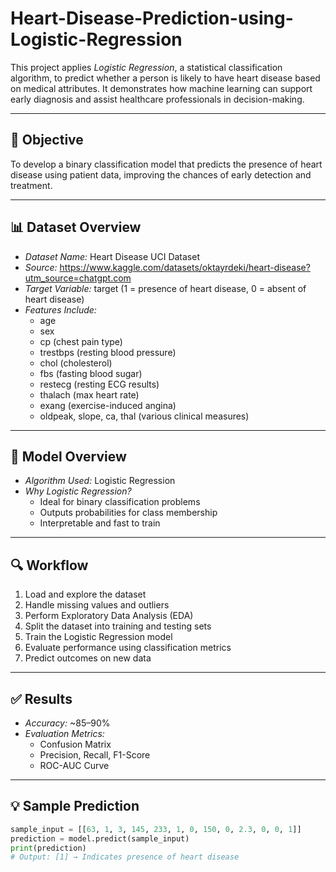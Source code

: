# Heart-Disease-Prediction-using-Logistic-Regression
This project applies *Logistic Regression*, a statistical classification algorithm, to predict whether a person is likely to have heart disease based on medical attributes. It demonstrates how machine learning can support early diagnosis and assist healthcare professionals in decision-making.

---

## 📌 Objective

To develop a binary classification model that predicts the presence of heart disease using patient data, improving the chances of early detection and treatment.

---

## 📊 Dataset Overview

- *Dataset Name:* Heart Disease UCI Dataset
- *Source:* https://www.kaggle.com/datasets/oktayrdeki/heart-disease?utm_source=chatgpt.com
- *Target Variable:* target (1 = presence of heart disease, 0 = absent of heart disease)
- *Features Include:*
  - age
  - sex
  - cp (chest pain type)
  - trestbps (resting blood pressure)
  - chol (cholesterol)
  - fbs (fasting blood sugar)
  - restecg (resting ECG results)
  - thalach (max heart rate)
  - exang (exercise-induced angina)
  - oldpeak, slope, ca, thal (various clinical measures)

---

## 🧠 Model Overview

- *Algorithm Used:* Logistic Regression
- *Why Logistic Regression?*
  - Ideal for binary classification problems
  - Outputs probabilities for class membership
  - Interpretable and fast to train

---

## 🔍 Workflow

1. Load and explore the dataset
2. Handle missing values and outliers
3. Perform Exploratory Data Analysis (EDA)
4. Split the dataset into training and testing sets
5. Train the Logistic Regression model
6. Evaluate performance using classification metrics
7. Predict outcomes on new data

---

## ✅ Results

- *Accuracy:* ~85–90%
- *Evaluation Metrics:*
  - Confusion Matrix
  - Precision, Recall, F1-Score
  - ROC-AUC Curve

---

## 💡 Sample Prediction

```python
sample_input = [[63, 1, 3, 145, 233, 1, 0, 150, 0, 2.3, 0, 0, 1]]
prediction = model.predict(sample_input)
print(prediction)
# Output: [1] → Indicates presence of heart disease

